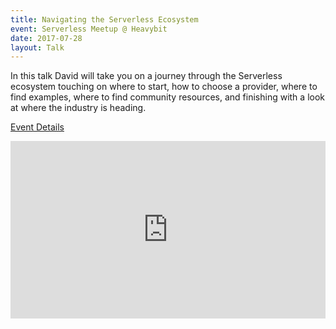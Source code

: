 ```yaml
---
title: Navigating the Serverless Ecosystem
event: Serverless Meetup @ Heavybit
date: 2017-07-28
layout: Talk
---
```


In this talk David will take you on a journey through the Serverless ecosystem touching on where to start, how to choose a provider, where to find examples, where to find community resources, and finishing with a look at where the industry is heading.

[Event Details](https://www.meetup.com/Serverless/)

<div style="position:relative;height:0;padding-bottom:56.25%"><iframe src="https://www.youtube.com/embed/pej8jUYTVXE?ecver=2" width="640" height="360" frameborder="0" style="position:absolute;width:100%;height:100%;left:0" allowfullscreen></iframe></div>
